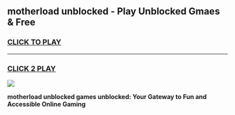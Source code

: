 
## motherload unblocked - Play Unblocked Gmaes & Free
<h3>
<a href="https://news.freeplayer.one?title=motherload_unblocked&ref=16F">CLICK TO PLAY</a></h3>
<hr>

<h3>
<a href="https://news.freeplayer.one?title=motherload_unblocked&ref=16F">CLICK 2 PLAY</a>
  
</h3>

<a href="https://news.freeplayer.one?title=motherload_unblocked&ref=16F/"><img src="https://clearcache.store/games.png"></a>


**motherload unblocked games unblocked: Your Gateway to Fun and Accessible Online Gaming**
